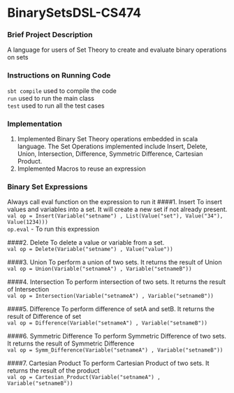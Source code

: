 # BinarySetsDSL-CS474

### Brief Project Description
A language for users of Set Theory to create and evaluate binary operations on sets

### Instructions on Running Code
`sbt compile` used to compile the code<br>
`run` used to run the main class<br>
`test` used to run all the test cases

### Implementation
1. Implemented Binary Set Theory operations embedded in scala language. The Set Operations implemented include Insert, Delete, Union, Intersection, Difference, Symmetric Difference, Cartesian Product.
2. Implemented Macros to reuse an expression

### Binary Set Expressions
Always call eval function on the expression to run it
####1. Insert
To insert values and variables into a set. It will create a new set if not already present.<br>
`val op = Insert(Variable("setname") , List(Value("set"), Value("34"), Value(1234)))` <br>
`op.eval` - To run this expression

####2. Delete
To delete a value or variable from a set. <br>
`val op = Delete(Variable("setname") , Value("value"))` <br>

####3. Union
To perform a union of two sets. It returns the result of Union <br>
`val op = Union(Variable("setnameA") , Variable("setnameB"))` <br>

####4. Intersection
To perform intersection of two sets. It returns the result of Intersection <br>
`val op = Intersection(Variable("setnameA") , Variable("setnameB"))` <br>

####5. Difference
To perform difference of setA and setB. It returns the result of Difference of set <br>
`val op = Difference(Variable("setnameA") , Variable("setnameB"))` <br>

####6. Symmetric Difference
To perform Symmetric Difference of two sets. It returns the result of Symmetric Difference <br>
`val op = Symm_Difference(Variable("setnameA") , Variable("setnameB"))` <br>

####7. Cartesian Product
To perform Cartesian Product of two sets. It returns the result of the product <br>
`val op = Cartesian_Product(Variable("setnameA") , Variable("setnameB"))` <br>

